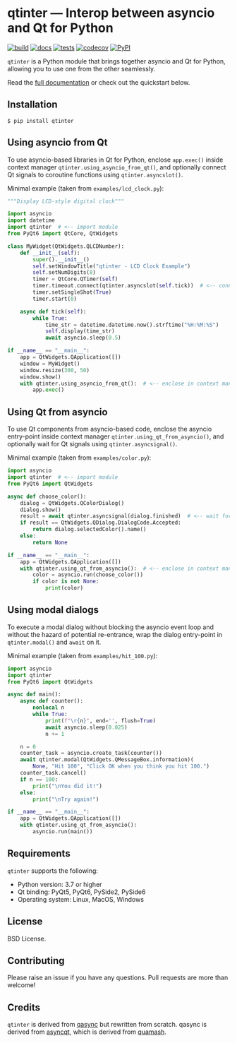 # qtinter — Interop between asyncio and Qt for Python

[![build](https://github.com/fancidev/qtinter/actions/workflows/build.yml/badge.svg)](https://github.com/fancidev/qtinter/actions/workflows/build.yml)
[![docs](https://readthedocs.org/projects/qtinter/badge/?version=latest)](https://qtinter.readthedocs.io/en/latest/?badge=latest)
[![tests](https://github.com/fancidev/qtinter/actions/workflows/tests.yml/badge.svg)](https://github.com/fancidev/qtinter/actions/workflows/tests.yml)
[![codecov](https://codecov.io/gh/fancidev/qtinter/branch/master/graph/badge.svg?token=JZ5ON6CHKA)](https://codecov.io/gh/fancidev/qtinter)
[![PyPI](https://img.shields.io/pypi/v/qtinter)](https://pypi.org/project/qtinter/)

`qtinter` is a Python module that brings together asyncio and Qt
for Python, allowing you to use one from the other seamlessly.

Read the [full documentation](https://qtinter.readthedocs.io) or check out the quickstart below.

## Installation

```commandline
$ pip install qtinter
```

## Using asyncio from Qt

To use asyncio-based libraries in Qt for Python, enclose `app.exec()`
inside context manager `qtinter.using_asyncio_from_qt()`, and optionally
connect Qt signals to coroutine functions using `qtinter.asyncslot()`.

Minimal example (taken from `examples/lcd_clock.py`):

```Python
"""Display LCD-style digital clock"""

import asyncio
import datetime
import qtinter  # <-- import module
from PyQt6 import QtCore, QtWidgets

class MyWidget(QtWidgets.QLCDNumber):
    def __init__(self):
        super().__init__()
        self.setWindowTitle("qtinter - LCD Clock Example")
        self.setNumDigits(8)
        timer = QtCore.QTimer(self)
        timer.timeout.connect(qtinter.asyncslot(self.tick))  # <-- connect signal
        timer.setSingleShot(True)
        timer.start(0)

    async def tick(self):
        while True:
            time_str = datetime.datetime.now().strftime("%H:%M:%S")
            self.display(time_str)
            await asyncio.sleep(0.5)

if __name__ == "__main__":
    app = QtWidgets.QApplication([])
    window = MyWidget()
    window.resize(300, 50)
    window.show()
    with qtinter.using_asyncio_from_qt():  # <-- enclose in context manager
        app.exec()
```

## Using Qt from asyncio

To use Qt components from asyncio-based code, enclose the asyncio
entry-point inside context manager `qtinter.using_qt_from_asyncio()`,
and optionally wait for Qt signals using `qtinter.asyncsignal()`.

Minimal example (taken from `examples/color.py`):

```Python
import asyncio
import qtinter  # <-- import module
from PyQt6 import QtWidgets

async def choose_color():
    dialog = QtWidgets.QColorDialog()
    dialog.show()
    result = await qtinter.asyncsignal(dialog.finished)  # <-- wait for signal
    if result == QtWidgets.QDialog.DialogCode.Accepted:
        return dialog.selectedColor().name()
    else:
        return None

if __name__ == "__main__":
    app = QtWidgets.QApplication([])
    with qtinter.using_qt_from_asyncio():  # <-- enclose in context manager
        color = asyncio.run(choose_color())
        if color is not None:
            print(color)
```

## Using modal dialogs

To execute a modal dialog without blocking the asyncio event loop and
without the hazard of potential re-entrance, wrap the dialog entry-point
in `qtinter.modal()` and `await` on it.

Minimal example (taken from `examples/hit_100.py`):

```Python
import asyncio
import qtinter
from PyQt6 import QtWidgets

async def main():
    async def counter():
        nonlocal n
        while True:
            print(f"\r{n}", end='', flush=True)
            await asyncio.sleep(0.025)
            n += 1

    n = 0
    counter_task = asyncio.create_task(counter())
    await qtinter.modal(QtWidgets.QMessageBox.information)(
        None, "Hit 100", "Click OK when you think you hit 100.")
    counter_task.cancel()
    if n == 100:
        print("\nYou did it!")
    else:
        print("\nTry again!")

if __name__ == "__main__":
    app = QtWidgets.QApplication([])
    with qtinter.using_qt_from_asyncio():
        asyncio.run(main())
```


## Requirements

`qtinter` supports the following:

- Python version: 3.7 or higher
- Qt binding: PyQt5, PyQt6, PySide2, PySide6
- Operating system: Linux, MacOS, Windows


## License

BSD License.


## Contributing

Please raise an issue if you have any questions. Pull requests are more
than welcome!


## Credits

`qtinter` is derived from
[qasync](https://github.com/CabbageDevelopment/qasync) but rewritten from 
scratch.  qasync is derived from 
[asyncqt](https://github.com/gmarull/asyncqt), which is derived from
[quamash](https://github.com/harvimt/quamash).
